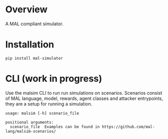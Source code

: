 # Overview

A MAL compliant simulator.

# Installation 
```pip install mal-simulator```

# CLI (work in progress)

Use the malsim CLI to run run simulations on scenarios.
Scenarios consist of MAL language, model, rewards, agent classes and attacker entrypoints,
they are a setup for running a simulation.

```
usage: malsim [-h] scenario_file

positional arguments:
  scenario_file  Examples can be found in https://github.com/mal-lang/malsim-scenarios/

```